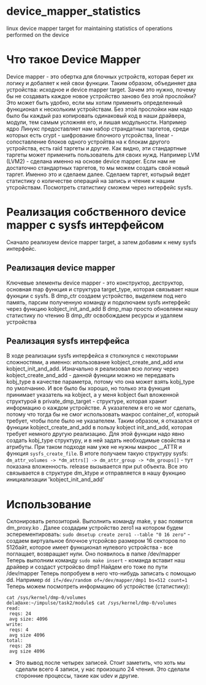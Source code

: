 # device_mapper_statistics
linux device mapper target for maintaining statistics of operations performed on the device

# Что такое Device Mapper 
Device mapper - это обертка для блочных устройств, которая берет их логику и добаляет к ней свои функции. Таким образом, объединяет два устройства: исходное и device mapper target. Зачем это нужно, почему бы не создавать каждое новое устройство заново без этой прослойки? Это может быть удобно, если мы хотим применить определенный функционал к нескольким устройствам. Без этой прослойки нам надо было бы каждый раз копировать одинаковый код в наши драйвера, модули, тем самым усложняя его, и лишая модульности. Например ядро Линукс предоставляет нам набор страндатных таргетов, среди которых есть crypt - шифрование блочного утсройства, linear - сопоставление блоков одного устройтва на к блокам другого устройства, есть raid таргеты и другие. Как видно, эти стандартные таргеты может применить пользователь для своих нужд. Например LVM (LVM2) - сделана именно на основе device mapper. Если нам не достаточно стандартных таргетов, то мы можем создать свой новый таргет. 
Именно это и сделаем далее. Сделаем таргет, котырый ведет статистику о количестве операций на запись и чтение к нашим утсройствам. Посмотреть статистику сможем через нитерфейс sysfs. 

# Реализация собственного device mapper с sysfs интерфейсом
Сначало реализуем device mapper target, а затем добавим к нему sysfs интерфейс.

## Реализация device mapper 
Ключевые элементы device mapper - это конструктор, деструктор, основная map функция и структура target_type, которая связывает наши фукнции с sysfs. 
В dmp_ctr создаем устройство, выделяем под него память, парсим полученную команду и подключаем sysfs интерфейс через функцию kobject_init_and_add
В dmp_map просто обновляем нашу статистику по чтению 
В dmp_dtr освобождаем ресурсы и удаляем устройства

## Реализация sysfs интерфейса
В ходе реализации sysfs интерфейса я столкнулся с некоторыми сложностями, а именно: ипользование kobject_create_and_add или kobject_init_and_add. Изначально я реализовал всю логику через kobject_create_and_add - данной функции можно не передавать kobj_type в качестве параметра, потому что она может взять kobj_type по умолчанию. И все было бы хорошо, но только эта функция принимает указатель на kobject, а у меня kobject был вложенной структурой в private_dmp_target - структуре, которая хранит информацию о каждом устройстве. А указателем я его не мог  сделать, потому что тогда бы не смог использовать макрос container_of, который требует, чтобы поле было не указателем. Таким образом, я отказался от функции kobject_create_and_add в пользу kobject init_and_add, которая требует немного другую реализацию. Для этой функции надо явно создать kobj_type структуру, и в ней задать необходимые свойства и атрибуты. При таком подходе нам уже не нужны макрос __ATTR и функция `sysfs_create_file`. 
В итоге получаем такую структуру sysfs: 
`dm_attr_volumes -> *dm_attrs[] -> dm_attr_group -> *dm_groups[]` - тут показана вложенность.
release вызывается при put объекта. 
Все это связывается в структуре dm_ktype и отправляется в нашу фукнцию инициализации 'kobject_init_and_add'

# Использование
Склонировать репозиторий. Выполнить команду make, у вас появится dm_proxy.ko . Далее создадим устройство zero1 на котором будем эсперементировать:
`sudo dmsetup create zero1 --table "0 16 zero"` - создаем виртуальное блочное утсройсво размером 16 секторов по 512байт, которое имеет функционал нулевого устройства - все поглащает, возвращает нули.
Оно появилось в папке /dev/mapper
Теперь выполним команду 
`sudo make insert` - команда вставит наш драйвер и создаст устройсво dmp1
Найдем его тоже по пути /dev/mapper
Теперь попробуем в него что-нибудь записать с помощью dd.
Например `dd if=/dev/random of=/dev/mapper/dmp1 bs=512 count=1`
Теперь можем посмотреть информацию об устройстве (статистику):
```
cat /sys/kernel/dmp-0/volumes
dela@axe:~/impulse/task2/module$ cat /sys/kernel/dmp-0/volumes 
read:
 reqs: 24
 avg size: 4096
write:
 reqs: 4
 avg size 4096
total:
 reqs: 28
 avg size 4096
```
- Это вывод после четырех записей. Стоит заметить, что хоть мы сделали всего 4 записи, у нас произошло 24 чтения. Это сделали сторонние процессы, такие как udev и другие.


